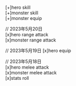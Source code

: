 [+]hero skill  
[+]monster skill  
[+]monster equip  

// 2023年5月20日  
[x]hero range attack  
[x]monster range attack

// 2023年5月19日
[x]hero equip  

// 2023年5月18日  
[x]hero melee attack  
[x]monster melee attack  
[x]stats roll  


